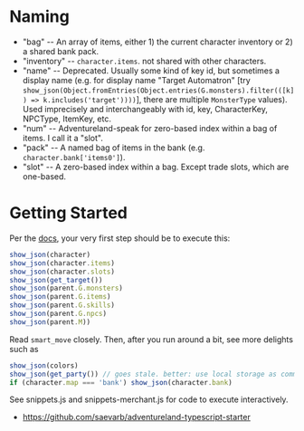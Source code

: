 # Naming

- "bag" -- An array of items, either 1) the current character inventory or 2) a shared bank pack.
- "inventory" -- `character.items`. not shared with other characters.
- "name" -- Deprecated. Usually some kind of key id, but sometimes a display name (e.g. for display name "Target Automatron" [try `show_json(Object.fromEntries(Object.entries(G.monsters).filter(([k]) => k.includes('target'))))`], there are multiple `MonsterType` values). Used imprecisely and interchangeably with id, key, CharacterKey, NPCType, ItemKey, etc.
- "num" -- Adventureland-speak for zero-based index within a bag of items. I call it a "slot".
- "pack" -- A named bag of items in the bank (e.g. `character.bank['items0']`).
- "slot" -- A zero-based index within a bag. Except trade slots, which are one-based.

# Getting Started

Per the [docs](https://github.com/kaansoral/adventureland), your very first step should be to execute this:

```js
show_json(character)
show_json(character.items)
show_json(character.slots)
show_json(get_target())
show_json(parent.G.monsters)
show_json(parent.G.items)
show_json(parent.G.skills)
show_json(parent.G.npcs)
show_json(parent.M))
```

Read `smart_move` closely.
Then, after you run around a bit, see more delights such as

```js
show_json(colors)
show_json(get_party()) // goes stale. better: use local storage as communication channel from your other bots.
if (character.map === 'bank') show_json(character.bank)
```

See snippets.js and snippets-merchant.js for code to execute interactively.

- https://github.com/saevarb/adventureland-typescript-starter
